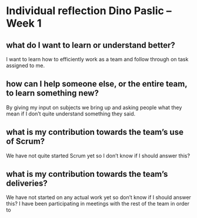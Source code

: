 
# Individual reflection Dino Paslic – Week 1

## what do I want to learn or understand better?
I want to learn how to efficiently work as a team and follow through on task assigned to me. 

## how can I help someone else, or the entire team, to learn something new?
By giving my input on subjects we bring up and asking people what they mean if I don’t quite understand something they said.

## what is my contribution towards the team’s use of Scrum?
We have not quite started Scrum yet so I don’t know if I should answer this?

## what is my contribution towards the team’s deliveries?
We have not started on any actual work yet so don’t know if I should answer this?
I have been participating in meetings with the rest of the team in order to 
